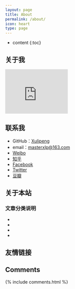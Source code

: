```yaml
---
layout: page
title: About
permalink: /about/
icon: heart
type: page
---
```


* content
{:toc}

## 关于我

<iframe src="https://githubbadge.appspot.com/gaohaoyang?s=1" style="border: 0;height: 142px;width: 200px;overflow: hidden;" frameBorder="0"></iframe>


## 联系我

* GitHub：[Xulipeng](https://github.com/masterxlp)
* email：masterxlp@163.com
* [Weibo](http://weibo.com/)
* [知乎](https://www.zhihu.com/people/xlp-wr )
* [Facebook](https://www.facebook.com/)
* [Twitter](https://twitter.com/)
* [豆瓣](https://www.douban.com/)

## 关于本站
### 文章分类说明
* [A]: 论文的翻译类的文章
* [B]: 对论文的个人理解以及总结
* [C]: 转载类文章，另可能附加自己的理解
* [D]: 一类问题的自我总结

## 友情链接


## Comments

{% include comments.html %}
